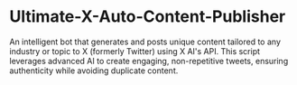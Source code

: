 # Ultimate-X-Auto-Content-Publisher
An intelligent bot that generates and posts unique content tailored to any industry or topic to X (formerly Twitter) using X AI's API. This script leverages advanced AI to create engaging, non-repetitive tweets, ensuring authenticity while avoiding duplicate content.

